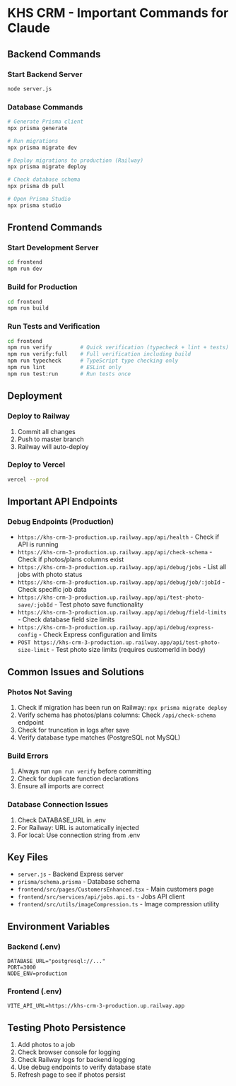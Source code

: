 # KHS CRM - Important Commands for Claude

## Backend Commands

### Start Backend Server
```bash
node server.js
```

### Database Commands
```bash
# Generate Prisma client
npx prisma generate

# Run migrations
npx prisma migrate dev

# Deploy migrations to production (Railway)
npx prisma migrate deploy

# Check database schema
npx prisma db pull

# Open Prisma Studio
npx prisma studio
```

## Frontend Commands

### Start Development Server
```bash
cd frontend
npm run dev
```

### Build for Production
```bash
cd frontend
npm run build
```

### Run Tests and Verification
```bash
cd frontend
npm run verify         # Quick verification (typecheck + lint + tests)
npm run verify:full    # Full verification including build
npm run typecheck      # TypeScript type checking only
npm run lint           # ESLint only
npm run test:run       # Run tests once
```

## Deployment

### Deploy to Railway
1. Commit all changes
2. Push to master branch
3. Railway will auto-deploy

### Deploy to Vercel
```bash
vercel --prod
```

## Important API Endpoints

### Debug Endpoints (Production)
- `https://khs-crm-3-production.up.railway.app/api/health` - Check if API is running
- `https://khs-crm-3-production.up.railway.app/api/check-schema` - Check if photos/plans columns exist
- `https://khs-crm-3-production.up.railway.app/api/debug/jobs` - List all jobs with photo status
- `https://khs-crm-3-production.up.railway.app/api/debug/job/:jobId` - Check specific job data
- `https://khs-crm-3-production.up.railway.app/api/test-photo-save/:jobId` - Test photo save functionality
- `https://khs-crm-3-production.up.railway.app/api/debug/field-limits` - Check database field size limits
- `https://khs-crm-3-production.up.railway.app/api/debug/express-config` - Check Express configuration and limits
- `POST https://khs-crm-3-production.up.railway.app/api/test-photo-size-limit` - Test photo size limits (requires customerId in body)

## Common Issues and Solutions

### Photos Not Saving
1. Check if migration has been run on Railway: `npx prisma migrate deploy`
2. Verify schema has photos/plans columns: Check `/api/check-schema` endpoint
3. Check for truncation in logs after save
4. Verify database type matches (PostgreSQL not MySQL)

### Build Errors
1. Always run `npm run verify` before committing
2. Check for duplicate function declarations
3. Ensure all imports are correct

### Database Connection Issues
1. Check DATABASE_URL in .env
2. For Railway: URL is automatically injected
3. For local: Use connection string from .env

## Key Files

- `server.js` - Backend Express server
- `prisma/schema.prisma` - Database schema
- `frontend/src/pages/CustomersEnhanced.tsx` - Main customers page
- `frontend/src/services/api/jobs.api.ts` - Jobs API client
- `frontend/src/utils/imageCompression.ts` - Image compression utility

## Environment Variables

### Backend (.env)
```
DATABASE_URL="postgresql://..."
PORT=3000
NODE_ENV=production
```

### Frontend (.env)
```
VITE_API_URL=https://khs-crm-3-production.up.railway.app
```

## Testing Photo Persistence

1. Add photos to a job
2. Check browser console for logging
3. Check Railway logs for backend logging
4. Use debug endpoints to verify database state
5. Refresh page to see if photos persist
```
